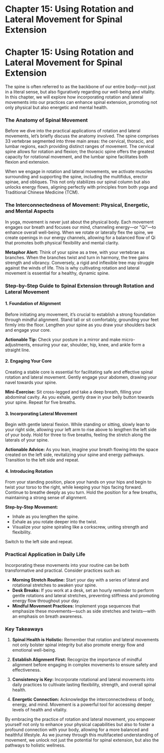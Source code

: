 # Chapter 15: Using Rotation and Lateral Movement for Spinal Extension

# Chapter 15: Using Rotation and Lateral Movement for Spinal Extension

The spine is often referred to as the backbone of our entire body—not just in a literal sense, but also figuratively regarding our well-being and vitality. In this chapter, we will explore how incorporating rotation and lateral movements into our practices can enhance spinal extension, promoting not only physical but also energetic and mental health.

### The Anatomy of Spinal Movement

Before we dive into the practical applications of rotation and lateral movements, let’s briefly discuss the anatomy involved. The spine comprises 33 vertebrae segmented into three main areas: the cervical, thoracic, and lumbar regions, each providing distinct ranges of movement. The cervical spine allows for rotation and flexion; the thoracic spine offers the greatest capacity for rotational movement, and the lumbar spine facilitates both flexion and extension.

When we engage in rotation and lateral movements, we activate muscles surrounding and supporting the spine, including the multifidus, erector spinae, and obliques. This not only stabilizes our spinal column but also unlocks energy flows, aligning perfectly with principles from both yoga and Traditional Chinese Medicine (TCM).

### The Interconnectedness of Movement: Physical, Energetic, and Mental Aspects

In yoga, movement is never just about the physical body. Each movement engages our breath and focuses our mind, channeling energy—or "Qi"—to enhance overall well-being. When we rotate or laterally flex the spine, we create openings in our energy channels, allowing for a balanced flow of Qi that promotes both physical flexibility and mental clarity.

**Metaphor Alert:** Think of your spine as a tree, with your vertebrae as branches. When the branches twist and turn in harmony, the tree gains strength and vibrancy. Conversely, a rigid and inflexible tree may struggle against the winds of life. This is why cultivating rotation and lateral movement is essential for a healthy, dynamic spine.

### Step-by-Step Guide to Spinal Extension through Rotation and Lateral Movement

#### 1. Foundation of Alignment

Before initiating any movement, it’s crucial to establish a strong foundation through mindful alignment. Stand tall or sit comfortably, grounding your feet firmly into the floor. Lengthen your spine as you draw your shoulders back and engage your core. 

**Actionable Tip:** Check your posture in a mirror and make micro-adjustments, ensuring your ear, shoulder, hip, knee, and ankle form a straight line.

#### 2. Engaging Your Core

Creating a stable core is essential for facilitating safe and effective spinal rotation and lateral movement. Gently engage your abdomen, drawing your navel towards your spine.

**Mini-Exercise:** Sit cross-legged and take a deep breath, filling your abdominal cavity. As you exhale, gently draw in your belly button towards your spine. Repeat for five breaths.

#### 3. Incorporating Lateral Movement

Begin with gentle lateral flexion. While standing or sitting, slowly lean to your right side, allowing your left arm to rise above to lengthen the left side of your body. Hold for three to five breaths, feeling the stretch along the laterals of your spine.

**Actionable Advice:** As you lean, imagine your breath flowing into the space created on the left side, revitalizing your spine and energy pathways. Transition to the left side and repeat.

#### 4. Introducing Rotation

From your standing position, place your hands on your hips and begin to twist your torso to the right, while keeping your hips facing forward. Continue to breathe deeply as you turn. Hold the position for a few breaths, maintaining a strong sense of alignment.

**Step-by-Step Movement:**
- Inhale as you lengthen the spine.
- Exhale as you rotate deeper into the twist.
- Visualize your spine spiraling like a corkscrew, uniting strength and flexibility.

Switch to the left side and repeat.

### Practical Application in Daily Life

Incorporating these movements into your routine can be both transformative and practical. Consider practices such as:
- **Morning Stretch Routine:** Start your day with a series of lateral and rotational stretches to awaken your spine.
- **Desk Breaks:** If you work at a desk, set an hourly reminder to perform gentle rotations and lateral stretches, preventing stiffness and promoting energy flow throughout your day.
- **Mindful Movement Practices:** Implement yoga sequences that emphasize these movements—such as side stretches and twists—with an emphasis on breath awareness.

### Key Takeaways

1. **Spinal Health is Holistic:** Remember that rotation and lateral movements not only bolster spinal integrity but also promote energy flow and emotional well-being.
   
2. **Establish Alignment First:** Recognize the importance of mindful alignment before engaging in complex movements to ensure safety and effectiveness.

3. **Consistency is Key:** Incorporate rotational and lateral movements into daily practices to cultivate lasting flexibility, strength, and overall spinal health.

4. **Energetic Connection:** Acknowledge the interconnectedness of body, energy, and mind. Movement is a powerful tool for accessing deeper levels of health and vitality.

By embracing the practice of rotation and lateral movement, you empower yourself not only to enhance your physical capabilities but also to foster a profound connection with your body, allowing for a more balanced and healthful lifestyle. As we journey through this multifaceted understanding of movement, we unlock not just the potential for spinal extension, but also the pathways to holistic wellness.